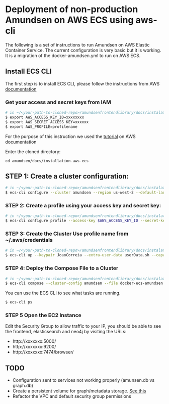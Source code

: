 # Deployment of non-production Amundsen on AWS ECS using aws-cli

The following is a set of instructions to run Amundsen on AWS Elastic Container Service. The current configuration is very basic but it is working. It is a migration of the docker-amundsen.yml to run on AWS ECS.

## Install ECS CLI

The first step is to install ECS CLI, please follow the instructions from AWS [documentation](https://docs.aws.amazon.com/AmazonECS/latest/developerguide/ECS_CLI_installation.html)

### Get your access and secret keys from IAM

```bash
# in ~/<your-path-to-cloned-repo>/amundsenfrontendlibrary/docs/instalation-aws-ecs
$ export AWS_ACCESS_KEY_ID=xxxxxxxx
$ export AWS_SECRET_ACCESS_KEY=xxxxxx
$ export AWS_PROFILE=profilename
```

For the purpose of this instruction we used the [tutorial](https://docs.aws.amazon.com/AmazonECS/latest/developerguide/ecs-cli-tutorial-ec2.html#ECS_CLI_tutorial_compose_create) on AWS documentation

Enter the cloned directory:

```
cd amundsen/docs/installation-aws-ecs
```


## STEP 1: Create a cluster configuration:

```bash
# in ~/<your-path-to-cloned-repo>/amundsenfrontendlibrary/docs/instalation-aws-ecs
$ ecs-cli configure --cluster amundsen --region us-west-2 --default-launch-type EC2 --config-name amundsen
```

### STEP 2: Create a profile using your access key and secret key:

```bash
# in ~/<your-path-to-cloned-repo>/amundsenfrontendlibrary/docs/instalation-aws-ecs
$ ecs-cli configure profile --access-key $AWS_ACCESS_KEY_ID --secret-key $AWS_SECRET_ACCESS_KEY --profile-name amundsen
```

### STEP 3: Create the Cluster Use profile name from \~/.aws/credentials

```bash
# in ~/<your-path-to-cloned-repo>/amundsenfrontendlibrary/docs/instalation-aws-ecs
$ ecs-cli up --keypair JoaoCorreia --extra-user-data userData.sh --capability-iam --size 1 --instance-type t2.large --cluster-config amundsen --verbose --force --aws-profile $AWS_PROFILE
```

### STEP 4: Deploy the Compose File to a Cluster

```bash
# in ~/<your-path-to-cloned-repo>/amundsenfrontendlibrary/docs/instalation-aws-ecs
$ ecs-cli compose --cluster-config amundsen --file docker-ecs-amundsen.yml up --create-log-groups
```

You can use the ECS CLI to see what tasks are running.

```bash
$ ecs-cli ps
```

### STEP 5 Open the EC2 Instance

Edit the Security Group to allow traffic to your IP, you should be able to see the frontend, elasticsearch and neo4j by visiting the URLs:

- http://xxxxxxx:5000/
- http://xxxxxxx:9200/
- http://xxxxxxx:7474/browser/

## TODO

- Configuration sent to services not working properly (amunsen.db vs graph.db)
- Create a persistent volume for graph/metadata storage. [See this](https://aws.amazon.com/blogs/compute/amazon-ecs-and-docker-volume-drivers-amazon-ebs/)
- Refactor the VPC and default security group permissions
